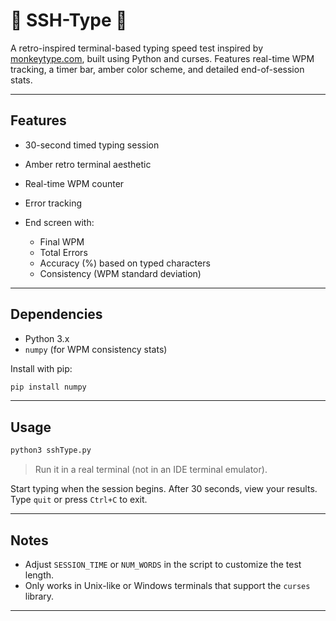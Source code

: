 # 🍇 SSH-Type 🍇
A retro-inspired terminal-based typing speed test inspired by [monkeytype.com](https://monkeytype.com), built using Python and curses. Features real-time WPM tracking, a timer bar, amber color scheme, and detailed end-of-session stats.

---

## Features

* 30-second timed typing session
* Amber retro terminal aesthetic
* Real-time WPM counter
* Error tracking
* End screen with:

  * Final WPM
  * Total Errors
  * Accuracy (%) based on typed characters
  * Consistency (WPM standard deviation)

---

## Dependencies

* Python 3.x
* `numpy` (for WPM consistency stats)

Install with pip:

```bash
pip install numpy
```

---

## Usage

```bash
python3 sshType.py
```

> Run it in a real terminal (not in an IDE terminal emulator).

Start typing when the session begins. After 30 seconds, view your results. Type `quit` or press `Ctrl+C` to exit.

---

## Notes

* Adjust `SESSION_TIME` or `NUM_WORDS` in the script to customize the test length.
* Only works in Unix-like or Windows terminals that support the `curses` library.

---
